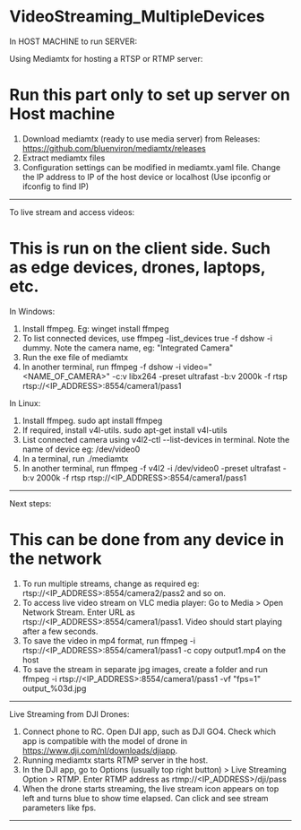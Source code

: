 # VideoStreaming_MultipleDevices

In HOST MACHINE to run SERVER:

Using Mediamtx for hosting a RTSP or RTMP server:
# Run this part only to set up server on Host machine

1. Download mediamtx (ready to use media server) from Releases: https://github.com/bluenviron/mediamtx/releases 
2. Extract mediamtx files
3. Configuration settings can be modified in mediamtx.yaml file. Change the IP address to IP of the host device or localhost (Use ipconfig or ifconfig to find IP)

_______________________________________________________________________________________

To live stream and access videos:
# This is run on the client side. Such as edge devices, drones, laptops, etc.

In Windows:

1. Install ffmpeg. Eg: winget install ffmpeg
2. To list connected devices, use ffmpeg -list_devices true -f dshow -i dummy. Note the camera name, eg: "Integrated Camera"
3. Run the exe file of mediamtx
4. In another terminal, run ffmpeg -f dshow -i video="<NAME_OF_CAMERA>" -c:v libx264 -preset ultrafast -b:v 2000k -f rtsp rtsp://<IP_ADDRESS>:8554/camera1/pass1


In Linux:

1. Install ffmpeg. sudo apt install ffmpeg
2. If required, install v4l-utils. sudo apt-get install v4l-utils
3. List connected camera using v4l2-ctl --list-devices in terminal. Note the name of device eg: /dev/video0
4. In a terminal, run ./mediamtx 
5. In another terminal, run ffmpeg -f v4l2 -i /dev/video0 -preset ultrafast -b:v 2000k -f rtsp rtsp://<IP_ADDRESS>:8554/camera1/pass1

_______________________________________________________________________________________

Next steps:
# This can be done from any device in the network

1. To run multiple streams, change as required eg: rtsp://<IP_ADDRESS>:8554/camera2/pass2 and so on.
2. To access live video stream on VLC media player: Go to Media > Open Network Stream. Enter URL as rtsp://<IP_ADDRESS>:8554/camera1/pass1. Video should start playing after a few seconds.
3. To save the video in mp4 format, run ffmpeg -i rtsp://<IP_ADDRESS>:8554/camera1/pass1 -c copy output1.mp4 on the host
4. To save the stream in separate jpg images, create a folder and run ffmpeg -i rtsp://<IP_ADDRESS>:8554/camera1/pass1 -vf "fps=1" output_%03d.jpg

__________________________________________________________________________________________

Live Streaming from DJI Drones:
1. Connect phone to RC. Open DJI app, such as DJI GO4. Check which app is compatible with the model of drone in https://www.dji.com/nl/downloads/djiapp. 
2. Running mediamtx starts RTMP server in the host.
3. In the DJI app, go to Options (usually top right button) > Live Streaming Option > RTMP. Enter RTMP address as rtmp://<IP_ADDRESS>/dji/pass
4. When the drone starts streaming, the live stream icon appears on top left and turns blue to show time elapsed. Can click and see stream parameters like fps. 

________________________________________________________________________________________

